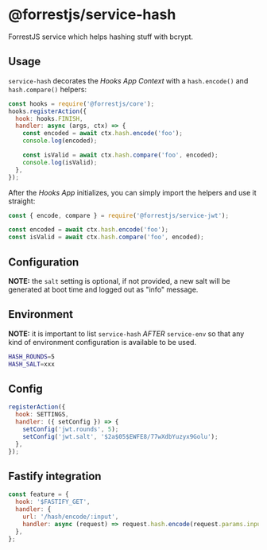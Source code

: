 # @forrestjs/service-hash

ForrestJS service which helps hashing stuff with bcrypt.

## Usage

`service-hash` decorates the _Hooks App Context_ with a `hash.encode()` and `hash.compare()` helpers:

```js
const hooks = require('@forrestjs/core');
hooks.registerAction({
  hook: hooks.FINISH,
  handler: async (args, ctx) => {
    const encoded = await ctx.hash.encode('foo');
    console.log(encoded);

    const isValid = await ctx.hash.compare('foo', encoded);
    console.log(isValid);
  },
});
```

After the _Hooks App_ initializes, you can simply import the helpers and use it straight:

```js
const { encode, compare } = require('@forrestjs/service-jwt');

const encoded = await ctx.hash.encode('foo');
const isValid = await ctx.hash.compare('foo', encoded);
```

## Configuration

**NOTE:** the `salt` setting is optional, if not provided, a new salt will be generated at boot time
and logged out as "info" message.

## Environment

**NOTE:** it is important to list `service-hash` _AFTER_ `service-env` so that any kind of environment
configuration is available to be used.

```bash
HASH_ROUNDS=5
HASH_SALT=xxx
```

## Config

```js
registerAction({
  hook: SETTINGS,
  handler: ({ setConfig }) => {
    setConfig('jwt.rounds', 5);
    setConfig('jwt.salt', '$2a$05$EWFE8/77wXdbYuzyx9Golu');
  },
});
```

## Fastify integration

```js
const feature = {
  hook: '$FASTIFY_GET',
  handler: {
    url: '/hash/encode/:input',
    handler: async (request) => request.hash.encode(request.params.input),
  },
};
```
